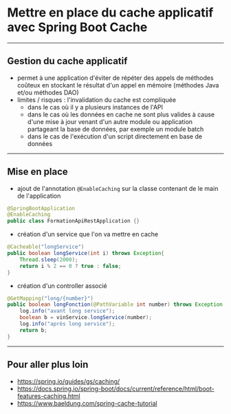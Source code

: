 # Mettre en place du cache applicatif avec Spring Boot Cache

----

## Gestion du cache applicatif

- permet à une application d'éviter de répéter des appels de méthodes coûteux en stockant le résultat d'un appel en mémoire (méthodes Java et/ou méthodes DAO)
- limites / risques : l'invalidation du cache est compliquée
    - dans le cas où il y a plusieurs instances de l'API
    - dans le cas où les données en cache ne sont plus valides à cause d'une mise à jour venant d'un autre module ou application partageant la base de données, par exemple un module batch
    - dans le cas de l'exécution d'un script directement en base de données

----

## Mise en place

- ajout de l'annotation `@EnableCaching` sur la classe contenant de le main de l'application

```java
@SpringBootApplication
@EnableCaching
public class FormationApiRestApplication {}
```

- création d'un service que l'on va mettre en cache

```java
@Cacheable("longService")
public boolean longService(int i) throws Exception{
    Thread.sleep(2000);
    return i % 2 == 0 ? true : false;
}
```

- création d'un controller associé

```java
@GetMapping("long/{number}")
public boolean longFonction(@PathVariable int number) throws Exception {
    log.info("avant long service");
    boolean b = vinService.longService(number);
    log.info("après long service");
    return b;
}
```

----

## Pour aller plus loin

- https://spring.io/guides/gs/caching/
- https://docs.spring.io/spring-boot/docs/current/reference/html/boot-features-caching.html
- https://www.baeldung.com/spring-cache-tutorial